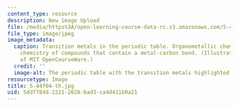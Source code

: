 ```yaml
---
content_type: resource
description: New image Upload
file: /media/https%3A/open-learning-course-data-rc.s3.amazonaws.com/5-44-organometallic-chemistry-fall-2004/5ddf784d22212628bad3ca4d411b0a21_5-44f04-th.jpg
file_type: image/jpeg
image_metadata:
  caption: Transition metals in the periodic table. Organometallic chemistry is the
    chemistry of compounds that contain a metal-carbon bond. (Illustration courtesy
    of MIT OpenCourseWare.)
  credit: ''
  image-alt: The periodic table with the transition metals highlighted.
resourcetype: Image
title: 5-44f04-th.jpg
uid: 5ddf784d-2221-2628-bad3-ca4d411b0a21
---
```


